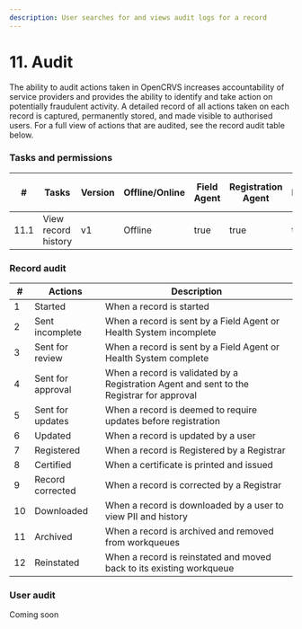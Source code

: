 ```yaml
---
description: User searches for and views audit logs for a record
---
```


# 11. Audit

The ability to audit actions taken in OpenCRVS increases accountability of service providers and provides the ability to identify and take action on potentially fraudulent activity. A detailed record of all actions taken on each record is captured, permanently stored, and made visible to authorised users. For a full view of actions that are audited, see the record audit table below.

### Tasks and permissions

<table><thead><tr><th>#</th><th>Tasks</th><th>Version</th><th>Offline/Online</th><th data-type="checkbox">Field Agent</th><th data-type="checkbox">Registration Agent</th><th data-type="checkbox">Registrar</th><th data-type="checkbox">National Registrar</th><th data-type="checkbox">Performance Manager</th><th data-type="checkbox">Local System Admin</th><th data-type="checkbox">National System Admin</th></tr></thead><tbody><tr><td>11.1</td><td>View record history</td><td>v1</td><td>Offline</td><td>true</td><td>true</td><td>true</td><td>true</td><td>false</td><td>false</td><td>false</td></tr></tbody></table>

### Record audit

| #  | Actions           | Description                                                                               |
| -- | ----------------- | ----------------------------------------------------------------------------------------- |
| 1  | Started           | When a record is started                                                                  |
| 2  | Sent incomplete   | When a record is sent by a Field Agent or Health System incomplete                        |
| 3  | Sent for review   | When a record is sent by a Field Agent or Health System complete                          |
| 4  | Sent for approval | When a record is validated by a Registration Agent and sent to the Registrar for approval |
| 5  | Sent for updates  | When a record is deemed to require updates before registration                            |
| 6  | Updated           | When a record is updated by a user                                                        |
| 7  | Registered        | When a record is Registered by a Registrar                                                |
| 8  | Certified         | When a certificate is printed and issued                                                  |
| 9  | Record corrected  | When a record is corrected by a Registrar                                                 |
| 10 | Downloaded        | When a record is downloaded by a user to view PII and history                             |
| 11 | Archived          | When a record is archived and removed from workqueues                                     |
| 12 | Reinstated        | When a record is reinstated and moved back to its existing workqueue                      |

### User audit

Coming soon
